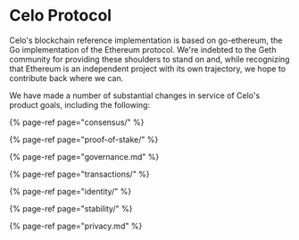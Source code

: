 # Celo Protocol

Celo's blockchain reference implementation is based on go-ethereum, the Go implementation of the Ethereum protocol. We're indebted to the Geth community for providing these shoulders to stand on and, while recognizing that Ethereum is an independent project with its own trajectory, we hope to contribute back where we can.

We have made a number of substantial changes in service of Celo's product goals, including the following:

{% page-ref page="consensus/" %}

{% page-ref page="proof-of-stake/" %}

{% page-ref page="governance.md" %}

{% page-ref page="transactions/" %}

{% page-ref page="identity/" %}

{% page-ref page="stability/" %}

{% page-ref page="privacy.md" %}
